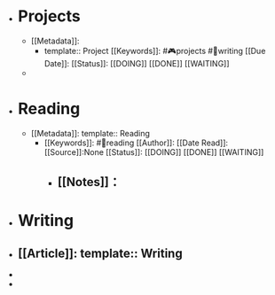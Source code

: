 - # Projects
	- [[Metadata]]:
		- template:: Project
		  [[Keywords]]: #🎮projects #📝writing
		  [[Due Date]]:
		  [[Status]]: [[DOING]] [[DONE]] [[WAITING]]
	-
- # Reading
	- [[Metadata]]:
	  template:: Reading
		- [[Keywords]]: #📖reading
		  [[Author]]:
		  [[Date Read]]:
		  [[Source]]:None
		  [[Status]]: [[DOING]] [[DONE]] [[WAITING]]
			- [[Notes]]：
				-
- # Writing
- [[Article]]:
  template:: Writing
	-
-
-